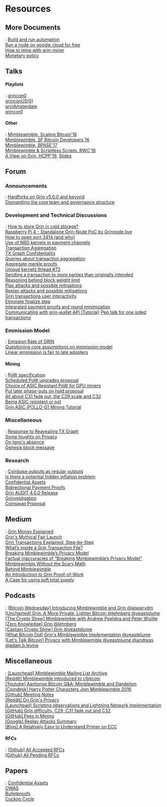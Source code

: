 # Resources

## More Documents

:   [Build and run automation](extra-documents/build-run-automation.md) </br>
    [Run a node on google cloud for free](extra-documents/google-cloud-node.md) </br>
    [How to mine with grin-miner](extra-documents/how-to-mine.md) </br>
    [Monetary policy](extra-documents/monetary-policy.md) </br>


## Talks

#### Playlists

:   [grincon0](https://www.youtube.com/playlist?list=PLvgCPbagiHgqYdVUj-ylqhsXOifWrExiq) </br>
    [grinconUS(0)](https://www.youtube.com/playlist?list=PLvgCPbagiHgqOe0z_xgrIsGq-ayVZcNjy) </br>
    [grinAmsterdam](https://www.youtube.com/playlist?list=PLvgCPbagiHgpJXhrKAJu0Q-mbCVhpqgu7) </br>
    [grincon1](https://www.youtube.com/playlist?list=PLvgCPbagiHgrQa5KVt4XixK9t_NbfpkuP) </br>

#### Other

:   [Mimblewimble, Scaling Bitcoin'16](https://www.youtube.com/watch?v=8BLWUUPfh2Q&t=1h29m20s) </br>
    [Mimblewimble, SF Bitcoin Developers`16](https://www.youtube.com/watch?v=aHTRlbCaUyM&t=133s) </br>
    [Mimblewimble, BPASE'17](https://www.youtube.com/watch?v=XiUGu48JTd0&feature=youtu.be) </br>
    [Mimblewimble & Scriptless Scripts, RWC'18](https://www.youtube.com/watch?v=EN-JMlzr8Qw) </br>
    [A View on Grin, HCPP'19](https://www.youtube.com/watch?v=NShVKX6Ra7Y), [Slides](https://docs.google.com/presentation/d/1PbtPV8WwDcWdnqBZHUMU7Cgr0P98NzDnuRRt2y251nU/edit#slide=id.g1a9d89a04cc779b5_0) </br>

## Forum

### Announcements
:   [Hardforks on Grin v5.0.0 and beyond](https://forum.grin.mw/t/network-upgrades-hard-forks-on-grin-v5-0-0-and-beyond/7231) </br>
    [Dismantling the core team and governance structure](https://forum.grin.mw/t/dismantling-the-core-team-and-governance-structure/7801)</br>

### Development and  Technical Discussions

:   [How to store Grin in cold storage?](https://forum.grin.mw/t/how-to-store-grin-in-cold-storage/5375)</br>
    [Raspberry Pi 4 - Standalone Grin-Node PoC by Grinnode.live](https://forum.grin.mw/t/raspberry-pi-4-standalone-grin-node-poc-by-grinnode-live/7796) </br>
    [How to open port 3414 (and why)](https://forum.grin.mw/t/how-to-open-port-3414-and-why/7825)</br>
    [Use of NRD kernels in payment channels](https://forum.grin.mw/t/use-of-nrd-kernels-in-grin-payment-channels/7298)</br>
    [Transaction Aggregation](https://forum.grin.mw/t/grin-transaction-aggregation/418)</br>
    [TX Graph Confidentality](https://forum.grin.mw/t/tx-graph-confidentiality/1260)</br>
    [Queries about transaction aggregation](https://forum.grin.mw/t/some-queries-about-transaction-aggregation/1753)</br>
    [Aggregate merkle proofs](https://forum.grin.mw/t/aggregate-merkle-proofs/4948)</br>
    [Unique kernels thread #73](https://forum.grin.mw/t/unique-kernel-thread-73/7688/14)</br>
    [Sending a transaction to more parties than originally intended](https://forum.grin.mw/t/sending-a-transaction-to-more-different-parties-than-originally-intended/4985)</br>
    [Reasoning behind block weight limit](https://forum.grin.mw/t/reasoning-behind-block-weight-limit/6310) </br>
    [Play attacks and possible mitigations](https://forum.grin.mw/t/play-attacks-and-possible-mitigations/7527) </br>
    [Replay attacks and possible mitigations](https://forum.grin.mw/t/replay-attacks-and-possible-mitigations/7415)</br>
    [Grin transactions user interactivity](https://forum.grin.mw/t/grin-transactions-user-interactivity/7738)</br>
    [Eliminate finalize step](https://forum.grin.mw/t/eliminating-finalize-step/7621)</br>
    [Integrated payment proofs and round minimization](https://forum.grin.mw/t/integrated-payment-proofs-and-round-minimization/7745)</br>
    [Communicating with grin-wallet API (Tutorial)](https://forum.grin.mw/t/communicating-with-grin-wallet-api-tutorial/9925/4)
    [Pep talk for one sided transactions](https://forum.grin.mw/t/pep-talk-for-one-sided-transactions/7361)</br>

### Emmission Model

:   [Emission Rate of GRIN](https://forum.grin.mw/t/emission-rate-of-grin/171)</br>
    [Questioning core assumptions on emmission model](https://forum.grin.mw/t/questioning-core-assumptions-on-our-emissions-model/1414)</br>
    [Linear emmission is fair to late adopters](https://forum.grin.mw/t/question-for-statement-linear-emission-is-fair-for-late-adopters/6285)</br>


#### Mining

:   [PoW specification](https://forum.grin.mw/t/pow-specification/7963)</br>
    [Scheduled PoW upgrades proposal](https://forum.grin.mw/t/scheduled-pow-upgrades-proposal/820)</br>
    [Choice of ASIC Resistant PoW for GPU miners](https://forum.grin.mw/t/choice-of-asic-resistant-pow-for-gpu-miners/1017)</br>
    [Put later phase-outs on hold proposal](https://forum.grin.mw/t/grin-improvement-proposal-1-put-later-phase-outs-on-hold-and-rephrase-primary-pow-commitment/4653)</br>
    [All about C31 fade out, the C29 scale and C32](https://forum.grin.mw/t/all-about-c31-fade-out-the-c29-scale-and-c32/6914)</br>
    [Being ASIC resistant or not](https://forum.grin.mw/t/being-asic-resistant-or-not/372)</br>
    [Grin ASIC iPOLLO-G1 Mining Tutorial](https://forum.grin.mw/t/how-to-mine-grin-with-g1-mini-steps/9796)

### Miscellaneous

:   [Response to Reavealing TX Graph](https://forum.grin.mw/t/my-full-response-to-the-blocks-questions/6566)</br>
    [Some toughts on Privacy](https://forum.grin.mw/t/some-thoughts-on-privacy/6581)</br>
    [On Igno's absence](https://forum.grin.mw/t/on-ignos-absence/5301) </br>
    [Genesis block message](https://forum.grin.mw/t/genesis-block-message/250)</br> 


### Research

:   [Coinbase outputs as regular outputs](https://forum.grin.mw/t/coinbase-outputs-as-transaction-outputs/7441) </br>
    [Is there a potential hidden inflation problem](https://forum.grin.mw/t/is-there-a-potential-hidden-inflation-problem-with-all-mw-coins/6400) </br>
    [Confidential Assets](https://forum.grin.mw/t/confidential-assets/1217) </br>
    [Bidirectional Payment Proofs](https://forum.grin.mw/t/bidirectional-payment-proofs/9175) </br>
    [Grin AUDIT 4.0.0 Release]( https://forum.grin.mw/t/grin-audit-for-4-0-0-release/7473/3) </br>
    [Grinvestigation](https://phyro.github.io/grinvestigation/)</br>
    [Coinswap Proposal](https://forum.grin.mw/t/mimblewimble-coinswap-proposal/8322) 

   
## Medium

:   [Grin Money Explained](https://medium.com/@CryptoProfG/grin-money-explained-4-exploring-grins-monetary-model-e48b1761653) </br>
    [Grin's Mythical Fair Launch](https://uncommoncore.co/grin-and-the-mythical-fair-launch/)</br>
    [Grin Transactions Explained, Step-by-Step](https://medium.com/@brandonarvanaghi/grin-transactions-explained-step-by-step-fdceb905a853) </br>
    [What’s inside a Grin Transaction File?](https://medium.com/@brandonarvanaghi/whats-inside-a-grin-transaction-file-f062a0dcbf99)</br>
    [Breaking Mimblewimble’s Privacy Model](https://medium.com/dragonfly-research/breaking-mimblewimble-privacy-model-84bcd67bfe52)</br>
    [Factual inaccuracies of “Breaking Mimblewimble’s Privacy Model”](https://medium.com/grin-mimblewimble/factual-inaccuracies-of-breaking-mimblewimbles-privacy-model-8063371839b9)</br>
    [Mimblewimble Without the Scary Math](https://blog.qtum.org/mimblewimble-without-scary-math-e894cb841b98) </br>
    [Behind Mimblewimble](https://medium.com/scalar-capital/behind-mimblewimble-cd9da78a00e9) </br>
    [An Introduction to Grin Proof-of-Work](https://blog.blockcypher.com/an-introduction-to-grin-proof-of-work-103aaa9f66ce) </br>
    [A Case for using soft total supply](https://john-tromp.medium.com/a-case-for-using-soft-total-supply-1169a188d153)

## Podcasts

:   [[Bitcoin Wednesday] Introducing Mimblewimble and Grin @jaspervdm](https://www.youtube.com/watch?v=mzHswLujMYc) </br>
    [[Unchained] Grin: A More Private, Lighter Bitcoin @lehnberg @yeastplume](https://unchainedcrypto.com/grin-a-more-private-lighter-bitcoin/) </br>
    [[The Crypto Show] Mimblewimble with Andrew Poelstra and Peter Wuillie](https://soundcloud.com/heryptohow/mimblewimble-andrew-poelstra-peter-wuille-brian-deery-and-chris-odom) </br>
    [[Zero Knowledge] Grin @lehnberg](https://fireside.fm/s/3yp1oIzN+6BedPBky) </br>
    [[Captain Crypto Show] Grin @yeastplume](https://www.youtube.com/watch?v=nwi9pMqUBQI) </br>
    [[What Bitcoin Did] Grin's Mimblewimble Implementation @yeastplume](https://medium.com/@whatbitcoindid/grins-michael-cordner-aka-yeastplume-on-implementing-mimblewimble-461d5ae386b9) </br>
    [[Let's Talk Bitcoin] Privacy with Mimblewimble @yeastplume @andreas @adam.b.levine](https://play.fountain.fm/episode/5Qk589TqsHFFx2W6F1uZ)
    

## Miscellaneous

:   [[Launchpad] Mimblewimble Mailing List Archive](https://lists.launchpad.net/mimblewimble/) </br>
    [[Reddit] Mimblewimble introduced to r/bitcoin](https://www.reddit.com/r/Bitcoin/comments/4vub3y/mimblewimble_noninteractive_coinjoin_and_better/) </br>
    [[Youtube] Aantonop Bitcoin Q&A: Mimblewimble and Dandelion](https://www.youtube.com/watch?v=LjDJGTpK_lE) </br>
    [[Coindesk] Harry Potter Characters Join Mimblewimble 2016](https://www.coindesk.com/coders-harry-potter-bitcoin-mimblewimble) </br>
    [[Github] Meeting Notes](https://github.com/mimblewimble/grin-pm#2020) </br>
    [[Reddit] On Grin's Privacy](https://www.reddit.com/r/grincoin/comments/g43fhe/is_there_any_progress_on_reducing_linkability_of/fnv7lfh/) </br>
    [[Launchpad] Scripting observations and Lightning Network implementation](https://lists.launchpad.net/mimblewimble/msg00029.html) </br>
    [[GitHub] Grin difficulty, C29, C31 fade out and C32](https://github.com/Lolliedieb/lolMiner-releases/wiki/All-you-need-to-know-about-Grin-difficulty,-C29,-C31-fade-out-and-C32) </br>
    [[GitHub] Fees in Mining](https://github.com/mimblewimble/grin/wiki/fees-mining) </br>
    [[Google] Replay Attacks Summary](https://docs.google.com/document/d/1BbXhgFd3byP_gfvnteRq4BmfXjtv5PJtJwI13CJsZT8/edit#) </br>
    [[Blog] A Relatively Easy to Understand Primer on ECC](https://blog.cloudflare.com/a-relatively-easy-to-understand-primer-on-elliptic-curve-cryptography/)</br>


#### RFCs

:   [[Github] All Accepted RFCs](https://github.com/mimblewimble/grin-rfcs#list-of-accepted-rfcs) </br>
    [[Github] All Pending RFCs](https://github.com/mimblewimble/grin-rfcs/pulls) </br>

## Papers

:   [Confidential Assets](https://blockstream.com/bitcoin17-final41.pdf) </br>
    [OWAS](https://download.wpsoftware.net/bitcoin/wizardry/horasyuanmouton-owas.pdf) </br>
    [Bulletproofs](https://eprint.iacr.org/2017/1066.pdf) </br>
    [Cuckoo Cycle](https://github.com/tromp/cuckoo/blob/master/doc/cuckoo.pdf) </br>
